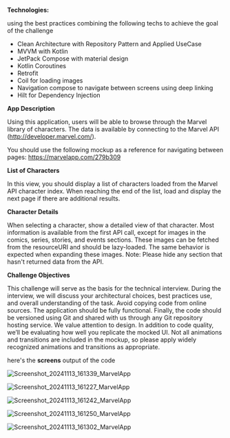 **Technologies:**

using the best practices combining the following techs to achieve the goal of the challenge

* Clean Architecture with Repository Pattern and Applied UseCase
* MVVM with Kotlin
* JetPack Compose with material design
* Kotlin Coroutines
* Retrofit
* Coil for loading images
* Navigation compose to navigate between screens using deep linking
* Hilt for Dependency Injection

**App Description**

Using this application, users will be able to browse through the Marvel
library of characters. The data is available by connecting to the Marvel API
(http://developer.marvel.com/).
 
 
You should use the following mockup as a reference for navigating between pages:
https://marvelapp.com/279b309


 
**List of Characters**

In this view, you should display a list of characters loaded from the Marvel API character index. When reaching the end of the list, load and display the next page if there are additional results.


**Character Details**

When selecting a character, show a detailed view of that character. Most information is available from the first API call, except for images in the comics, series, stories, and events sections. These images can be fetched from the resourceURI and should be lazy-loaded. The same behavior is expected when expanding these images.
Note: Please hide any section that hasn't returned data from the API.

**Challenge Objectives**

This challenge will serve as the basis for the technical interview. During the interview, we will discuss your architectural choices, best practices use, and overall understanding of the task. Avoid copying code from online sources. The application should be fully functional.
Finally, the code should be versioned using Git and shared with us through any Git repository hosting service.
We value attention to design. In addition to code quality, we’ll be evaluating how well you replicate the mocked UI. Not all animations and transitions are included in the mockup, so please apply widely recognized animations and transitions as appropriate.




here's the **screens** output of the code 





![Screenshot_20241113_161339_MarvelApp](https://github.com/user-attachments/assets/f7735468-c6b0-4f4e-9f2c-0423e61e8976)

![Screenshot_20241113_161227_MarvelApp](https://github.com/user-attachments/assets/31e3a748-638c-4a3d-82a6-06fcf74eeaee)

![Screenshot_20241113_161242_MarvelApp](https://github.com/user-attachments/assets/f560653e-a00c-447e-93be-6a7ce60d0b8c)

![Screenshot_20241113_161250_MarvelApp](https://github.com/user-attachments/assets/94e52c69-500e-44b7-87d6-c648341a8363)

![Screenshot_20241113_161302_MarvelApp](https://github.com/user-attachments/assets/a578c906-d969-49fb-a5d9-fb8410cdfde1)

